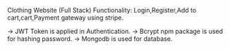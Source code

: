 Clothing Website (Full Stack)
Functionality: Login,Register,Add to cart,cart,Payment gateway using stripe.

-> JWT Token is applied in Authentication.
-> Bcrypt npm package is used for hashing password.
-> Mongodb is used for database.
